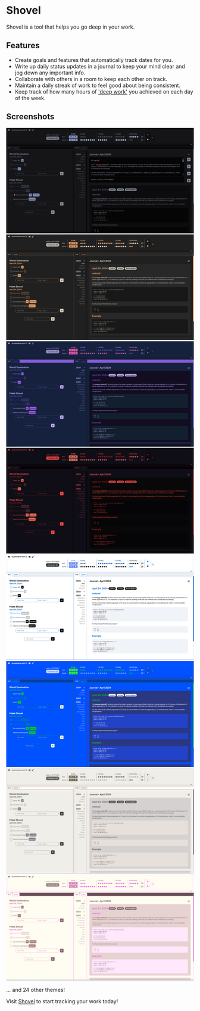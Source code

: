 # Shovel

Shovel is a tool that helps you go deep in your work.

## Features

- Create goals and features that automatically track dates for you.
- Write up daily status updates in a journal to keep your mind clear and jog down any important info.
- Collaborate with others in a room to keep each other on track.
- Maintain a daily streak of work to feel good about being consistent.
- Keep track of how many hours of ['deep work'](https://calnewport.com/deep-work-rules-for-focused-success-in-a-distracted-world/) you achieved on each day of the week.

## Screenshots

![screenshot](./screenshots/screenshot_1.png)
![Screenshot 2](./screenshots/screenshot_2.png)
![Screenshot 3](./screenshots/screenshot_3.png)
![Screenshot 4](./screenshots/screenshot_4.png)
![Screenshot 5](./screenshots/screenshot_5.png)
![Screenshot 6](./screenshots/screenshot_6.png)
![Screenshot 7](./screenshots/screenshot_7.png)
![Screenshot 8](./screenshots/screenshot_8.png)

... and 24 other themes!

Visit [Shovel](https://ovel.sh) to start tracking your work today!